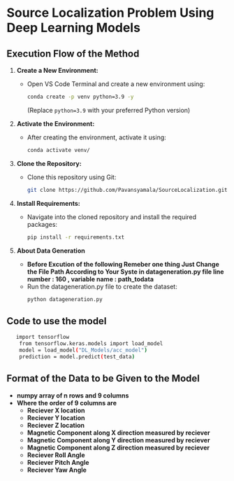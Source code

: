# Source Localization Problem Using Deep Learning Models

## Execution Flow of the Method

1. **Create a New Environment:**
   - Open VS Code Terminal and create a new environment using:
     ```bash
     conda create -p venv python=3.9 -y
     ```
     (Replace `python=3.9` with your preferred Python version)

2. **Activate the Environment:**
   - After creating the environment, activate it using:
     ```bash
     conda activate venv/
     ```

3. **Clone the Repository:**
   - Clone this repository using Git:
     ```bash
     git clone https://github.com/Pavansyamala/SourceLocalization.git
     ```

4. **Install Requirements:**
   - Navigate into the cloned repository and install the required packages:
     ```bash
     pip install -r requirements.txt
     ```

5. **About Data Generation**
   - **Before Excution of the following Remeber one thing Just Change the File Path According to Your Syste in datageneration.py file line number : 160 , variable name : path_todata**
   - Run the datageneration.py file to create the dataset:
     ```bash
     python datageneration.py
     ```


## Code to use the model 
```bash
   import tensorflow
    from tensorflow.keras.models import load_model
    model = load_model("DL_Models/acc_model")
    prediction = model.predict(test_data)
```

## Format of the Data to be Given to the Model 

- **numpy array of n rows and 9 columns**
- **Where the order of 9 columns are**
  - **Reciever X location** 
  - **Reciever Y location** 
  - **Reciever Z location** 
  - **Magnetic Component along X direction measured by reciever**
  - **Magnetic Component along Y direction measured by reciever**
  - **Magnetic Component along Z direction measured by reciever** 
  - **Reciever Roll Angle**
  - **Reciever Pitch Angle**
  - **Reciever Yaw Angle**
